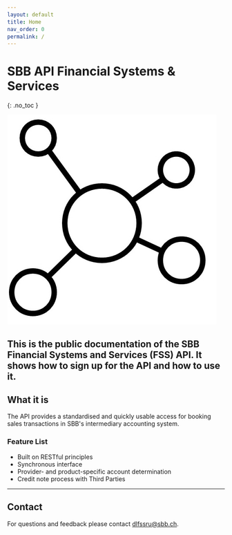 ```yaml
---
layout: default
title: Home
nav_order: 0
permalink: /
---
```

# SBB API Financial Systems & Services
{: .no_toc }

![SBB API](images/logo.jpg)

This is the public documentation of the SBB Financial Systems and Services (FSS) API. It shows how to sign up for the API and how to use it.
---

## What it is
The API provides a standardised and quickly usable access for booking sales transactions in SBB's intermediary accounting system.

### Feature List
- Built on RESTful principles
- Synchronous interface
- Provider- and product-specific account determination
- Credit note process with Third Parties

---

## Contact
For questions and feedback please contact [dlfssru@sbb.ch](mailto:dlfssru@sbb.ch).
